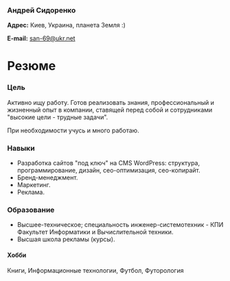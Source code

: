 ### Андрей Сидоренко

**Адрес:** Киев, Украина, планета Земля :)

**E-mail:** san-69@ukr.net

# Резюме

### Цель
Активно ищу работу. Готов реализовать знания, профессиональный и жизненный опыт в компании, ставящей перед собой и сотрудниками "высокие цели - трудные задачи". 

При необходимости учусь и много работаю.

### Навыки
* Разработка сайтов "под ключ" на CMS WordPress: структура, программирование, дизайн, сео-оптимизация, сео-копирайт. 
* Бренд-менеджмент.
* Маркетинг.
* Реклама.

### Образование
* Высшее-техническое; специальность инженер-системотехник - КПИ Факультет Информатики и  Вычислительной техники.
* Высшая школа рекламы (курсы).

#### Хобби
Книги, Информационные технологии, Футбол, Футорология
